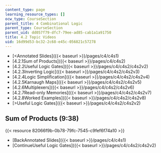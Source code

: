 ```yaml
---
content_type: page
learning_resource_types: []
ocw_type: CourseSection
parent_title: 4 Combinational Logic
parent_type: CourseSection
parent_uid: dd057f79-dfc7-79ee-ad85-cab1a1a91750
title: 4.2 Topic Videos
uid: 16d99d53-bc32-2c68-e45c-056821c57278
---
```


*   [\<Annotated Slides]({{< baseurl >}}/pages/c4/c4s1)
*   [4.2.1Sum of Products]({{< baseurl >}}/pages/c4/c4s2)
*   [4.2.2Useful Logic Gates]({{< baseurl >}}/pages/c4/c4s2/c4s2v2)
*   [4.2.3Inverting Logic]({{< baseurl >}}/pages/c4/c4s2/c4s2v3)
*   [4.2.4Logic Simplification]({{< baseurl >}}/pages/c4/c4s2/c4s2v4)
*   [4.2.5Karnaugh Maps]({{< baseurl >}}/pages/c4/c4s2/c4s2v5)
*   [4.2.6Multiplexers]({{< baseurl >}}/pages/c4/c4s2/c4s2v6)
*   [4.2.7Read-only Memories]({{< baseurl >}}/pages/c4/c4s2/c4s2v7)
*   [4.2.8Worked Examples]({{< baseurl >}}/pages/c4/c4s2/c4s2v8)
*   [\>Useful Logic Gates]({{< baseurl >}}/pages/c4/c4s2/c4s2v2)

Sum of Products (9:38)
----------------------

{{< resource 82066f9b-0b78-79fc-7545-c9fef6f74a10 >}}

*   [BackAnnotated Slides]({{< baseurl >}}/pages/c4/c4s1)
*   [ContinueUseful Logic Gates]({{< baseurl >}}/pages/c4/c4s2/c4s2v2)